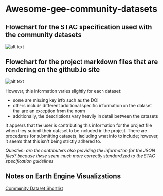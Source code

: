 # Awesome-gee-community-datasets 

## Flowchart for the STAC specification used with the community datasets

![alt text](https://raw.githubusercontent.com/eleroy3/KEYS2022/main/assets/F66FDA33-AF41-4400-AB79-A4196B6D1CEE.jpeg)

## Flowchart for the project markdown files that are rendering on the github.io site

![alt text](https://raw.githubusercontent.com/eleroy3/KEYS2022/main/assets/411D4383-E162-406C-8580-FF05177FD243.jpeg)

However, this information varies slightly for each dataset:
- some are missing key info such as the DOI 
- others include different additional specific information on the dataset that are an exception from the norm
- additionally, the descriptions vary heavily in detail between the datasets 

It appears that the user is contributing this information for the project file when they submit their dataset to be included in the project. There are procedures for submitting datasets, including what info to include; however, it seems that this isn't being strictly adhered to. 

*Question: are the contributors also providing the information for the JSON files? because these seem much more correctly standardized to the STAC specification guidelines*

## Notes on Earth Engine Visualizations 

[Community Dataset Shortlist](https://docs.google.com/spreadsheets/d/1OOU_1HZxI8xI9jpKEzKSIrjevNu5TRiIizPULzyrypw/edit?usp=sharing)

